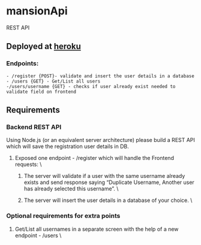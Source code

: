 # mansionApi
REST API

## Deployed at [heroku](https://mansion-api.herokuapp.com/users)

  ### Endpoints:
    - /register {POST}- validate and insert the user details in a database
    - /users {GET} - Get/List all users 
    -/users/username {GET} - checks if user already exist needed to validate field on frontend 

## Requirements
<h3>Backend REST API</h3>


Using Node.js (or an equivalent server architecture) please build a REST API which will save the registration user details in DB.




1. Exposed one endpoint 	- /register which will handle the Frontend requests: \
 	
    1. The server will validate if a 		user with the same username already exists and send response saying 		“Duplicate Username, Another user has already selected this 		username”. \
 		
    2. The server will insert the 		user details in a database of your choice. \
 	

<h3>Optional requirements for extra points</h3>




1. Get/List all usernames in a 	separate screen with the help of a new endpoint - /users \

